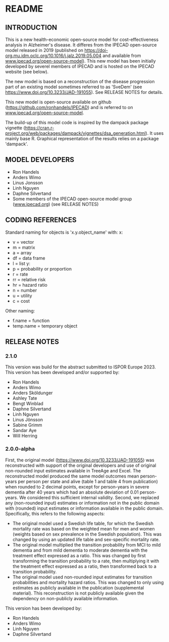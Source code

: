
# README

## INTRODUCTION

This is a new health-economic open-source model for cost-effectiveness analysis in Alzheimer's disease. It differes from the IPECAD open-source model released in 2019 (published on https://doi-org.mu.idm.oclc.org/10.1016/j.jalz.2019.05.004 and available from www.ipecad.org/open-source-model). This new model has been initially developed by severel members of IPECAD and is hosted on the IPECAD website (see below). 

The new model is based on a reconstruction of the disease progression part of an existing model sometimes referred to as 'SveDem' (see https://www.doi.org/10.3233/JAD-191055). See RELEASE NOTES for details. 

This new model is open-source available on github (https://github.com/ronhandels/IPECAD) and is referred to on www.ipecad.org/open-source-model. 

The build-up of this model code is inspired by the dampack package vignette (https://cran.r-project.org/web/packages/dampack/vignettes/dsa_generation.html). It uses mainly base R. Graphical representation of the results relies on a package 'dampack'. 


## MODEL DEVELOPERS

- Ron Handels
- Anders Wimo
- Linus Jonsson
- Linh Nguyen
- Daphne Silvertand
- Some members of the IPECAD open-source model group (www.ipecad.org) (see RELEASE NOTES)


## CODING REFERENCES

Standard naming for objects is 'x.y.object_name' with: 
x:
- v = vector
- m = matrix
- a = array
- df = data frame
- l = list
y: 
- p = probability or proportion
- r = rate
- rr = relative risk
- hr = hazard ratio
- n = number
- u = utility
- c = cost

Other naming: 
- f.name = function
- temp.name = temporary object



## RELEASE NOTES

### 2.1.0

This version was build for the abstract submitted to ISPOR Europe 2023. 
This version has been developed and/or supported by: 
- Ron Handels
- Anders Wimo
- Anders Sköldunger
- Ashley Tate
- Bengt Winblad
- Daphne Silvertand
- Linh Nguyen
- Linus Jönsson
- Sabine Grimm
- Sandar Aye
- Will Herring

### 2.0.0-alpha

First, the original model (https://www.doi.org/10.3233/JAD-191055) was reconstructed with support of the original developers and use of original non-rounded input estimates available in TreeAge and Excel. The reconstructed model produced the same model outcomes mean person-years per person per state and alive (table 1 and table 4 from publication) when rounded to 2 decimal points, except for person-years in severe dementia after 40 years which had an absolute deviation of 0.01 person-years. We considered this sufficient internal validity. 
Second, we replaced any (non-rounded input) estimates or information not in the public domain with (rounded) input estimates or information available in the public domain. Specifically, this refers to the following aspects: 
- The original model used a Swedish life table, for which the Swedish mortality rate was based on the weighted mean for men and women (weights based on sex prevalence in the Swedish population). This was changed by using an updated life table and sex-specific mortality rate. 
- The original model multiplied the transition probability from MCI to mild dementia and from mild dementia to moderate dementia with the treatment effect expressed as a ratio. This was changed by first transforming the transition probability to a rate, then multiplying it with the treatment effect expressed as a ratio, then transformed back to a transition probability. 
- The original model used non-rounded input estimates for transition probabilities and mortality hazard ratios. This was changed to only using estimates as publicly available in the publication (supplemental material). 
This reconstruction is not publicly available given the dependency on non-publicly available information.

This version has been developed by: 
- Ron Handels
- Anders Wimo
- Linh Nguyen
- Daphne Silvertand
